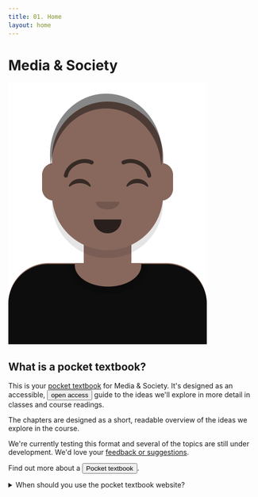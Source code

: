 ```yaml
---
title: 01. Home
layout: home
---
```


# Media & Society

![Media student](img/cap.svg)

## What is a pocket textbook?
This is your [pocket textbook](/about/) for Media & Society. It's designed as an accessible, <button popovertarget="open">open access</button> guide to 
the ideas we'll explore in more detail in classes and course readings. 

The chapters are designed as a short, readable overview of the ideas we explore in the course.

We're currently testing this format and several of the topics are still under development. 
We'd love your [feedback or suggestions](https://forms.office.com/Pages/ResponsePage.aspx?id=NUNFkk5Wz0ywsCREW4wD9x3s_0Z6PpBKt8EXUBVHZFtUQjQyUjA3T0JWNlZPRElOVFpGRFFBVFFIOS4u).

Find out more about a <button popovertarget="pocket">Pocket textbook</button>.

<div popover id="pocket">
  <h2>What is a pocket textbook?</h2>
  <hr>
  <p>Your pocket textbook takes the form of a website that you can use on your phone or download as a pdf.</p>
  <p>We suggest you use the website version when you want to view videos or animations or listen to audio.</p>
  <button popovertarget="pocket" popovertargetaction="hide">Close</button>
</div>

<div popover id="open">
  <h2>What is "open access"?</h2>
  <hr>
  <p> We intend that anyone should be able to read, download, copy, distribute, print, search for and search within the pocket textbook. The pocket textbook is 'open access' because it has been made available with a [Creative Commons (Attribution - Share Alike)] license. In other words, there are no financial, legal or technical barriers to accessing the textbook, as long as the authors are acknolwedged and any derivative works are also shared under a similar license.   For that reason, it has been made available to be used within the constraints of a ** CC Attribution-ShareAlike 4.0 (BY-SA)** license.
</p>
  <p>We suggest you use the website version when you want to view videos or animations or listen to audio.</p>
  <button popovertarget="open" popovertargetaction="hide">Close</button>
</div>

<details markdown="block">
- Viewing video and animations.
- Listening to podcasts.
- Searching for keywords.
- Using interactive exercises (like this one).
<summary>When should you use the pocket textbook website?</summary>

<hr>

<details markdown="block">
- When you won't have wifi access. 
- To avoid using mobile data.
- For focused, uninterrupted reading.
- For printing and physical note-taking.
<summary>When should you use the pocket textbook pdf?</summary>

## License
    ![CC Attribution-ShareAlike 4.0 (BY-SA)](https://mirrors.creativecommons.org/presskit/icons/by-sa.png)
<a href="https://creativecommons.org">Media and Society - A Pocket Textbook</a> © 2025 by <a href="https://creativecommons.org">Marion Walton, Adam Haupt, Martha Evans and Wallace Chuma</a> is licensed under <a href="https://creativecommons.org/licenses/by-sa/4.0/">Creative Commons Attribution-ShareAlike 4.0 International</a><img src="https://mirrors.creativecommons.org/presskit/icons/cc.svg" style="max-width: 1em;max-height:1em;margin-left: .2em;"><img src="https://mirrors.creativecommons.org/presskit/icons/by.svg" style="max-width: 1em;max-height:1em;margin-left: .2em;"><img src="https://mirrors.creativecommons.org/presskit/icons/sa.svg" style="max-width: 1em;max-height:1em;margin-left: .2em;">

## Website
This is a Jekyll website that uses the [Just the Docs] theme. 

[Just the Docs]: https://just-the-docs.github.io/just-the-docs/
[GitHub Pages]: https://docs.github.com/en/pages
[README]: https://github.com/just-the-docs/just-the-docs-template/blob/main/README.md
[Jekyll]: https://jekyllrb.com
[GitHub Pages / Actions workflow]: https://github.blog/changelog/2022-07-27-github-pages-custom-github-actions-workflows-beta/
[use this template]: https://github.com/just-the-docs/just-the-docs-template/generate
